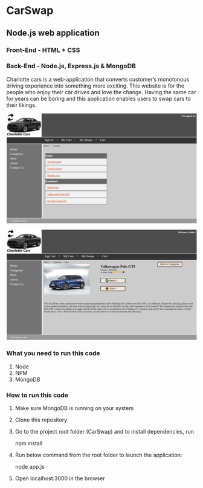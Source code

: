 # CarSwap
## Node.js web application

### Front-End - HTML + CSS
### Back-End - Node.js, Express.js & MongoDB

Charlotte cars is a web-application that converts customer’s monotonous driving experience into something more exciting. This website is for the people who enjoy their car drives and love the change. Having the same car for years can be boring and this application enables users to swap cars to their likings.

![GitHub Logo](/resources/carCategories.png)

![GitHub Logo](/resources/carSwap.png)

### What you need to run this code

1. Node
2. NPM
3. MongoDB

### How to run this code

1. Make sure MongoDB is running on your system
2. Clone this repository
3. Go to the project root folder (CarSwap) and to install dependencies, run

    npm install

4.	Run below command from the root folder to launch the application:

    node app.js
    
5. Open localhost:3000 in the browser
